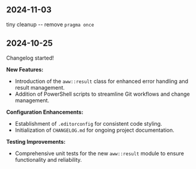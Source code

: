 ## 2024-11-03

tiny cleanup  -- remove `pragma once`





## 2024-10-25

Changelog started!

**New Features:**

- Introduction of the `aww::result` class for enhanced error handling and result management.
- Addition of PowerShell scripts to streamline Git workflows and change management.

**Configuration Enhancements:**

- Establishment of `.editorconfig` for consistent code styling.
- Initialization of `CHANGELOG.md` for ongoing project documentation.

**Testing Improvements:**

- Comprehensive unit tests for the new `aww::result` module to ensure functionality and reliability.
